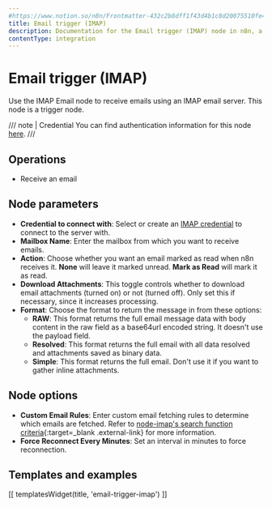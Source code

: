 ```yaml
---
#https://www.notion.so/n8n/Frontmatter-432c2b8dff1f43d4b1c8d20075510fe4
title: Email trigger (IMAP)
description: Documentation for the Email trigger (IMAP) node in n8n, a workflow automation platform. Includes guidance on usage, and links to examples.
contentType: integration
---
```


# Email trigger (IMAP)

Use the IMAP Email node to receive emails using an IMAP email server. This node is a trigger node.

/// note | Credential
You can find authentication information for this node [here](/integrations/builtin/credentials/imap/).
///

## Operations

- Receive an email

## Node parameters

* **Credential to connect with**: Select or create an [IMAP credential](/integrations/builtin/credentials/imap/) to connect to the server with.
* **Mailbox Name**: Enter the mailbox from which you want to receive emails.
* **Action**: Choose whether you want an email marked as read when n8n receives it. **None** will leave it marked unread. **Mark as Read** will mark it as read.
* **Download Attachments**: This toggle controls whether to download email attachments (turned on) or not (turned off). Only set this if necessary, since it increases processing.
* **Format**: Choose the format to return the message in from these options:
    * **RAW**: This format returns the full email message data with body content in the raw field as a base64url encoded string. It doesn't use the payload field.
    * **Resolved**: This format returns the full email with all data resolved and attachments saved as binary data.
    * **Simple**: This format returns the full email. Don't use it if you want to gather inline attachments.

## Node options

* **Custom Email Rules**: Enter custom email fetching rules to determine which emails are fetched. Refer to [node-imap's search function criteria](https://github.com/mscdex/node-imap){:target=_blank .external-link} for more information.
* **Force Reconnect Every Minutes**: Set an interval in minutes to force reconnection.

## Templates and examples

<!-- see https://www.notion.so/n8n/Pull-in-templates-for-the-integrations-pages-37c716837b804d30a33b47475f6e3780 -->
[[ templatesWidget(title, 'email-trigger-imap') ]]
